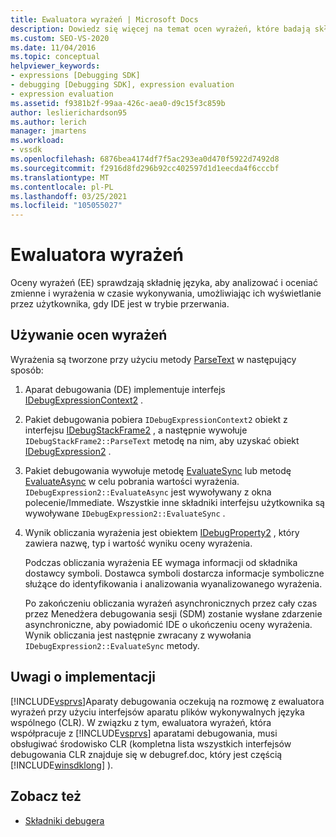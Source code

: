 ```yaml
---
title: Ewaluatora wyrażeń | Microsoft Docs
description: Dowiedz się więcej na temat ocen wyrażeń, które badają składnię języka, aby analizować i oceniać zmienne i wyrażenia w czasie wykonywania w trybie przerwania.
ms.custom: SEO-VS-2020
ms.date: 11/04/2016
ms.topic: conceptual
helpviewer_keywords:
- expressions [Debugging SDK]
- debugging [Debugging SDK], expression evaluation
- expression evaluation
ms.assetid: f9381b2f-99aa-426c-aea0-d9c15f3c859b
author: leslierichardson95
ms.author: lerich
manager: jmartens
ms.workload:
- vssdk
ms.openlocfilehash: 6876bea4174df7f5ac293ea0d470f5922d7492d8
ms.sourcegitcommit: f2916d8fd296b92cc402597d1d1eecda4f6cccbf
ms.translationtype: MT
ms.contentlocale: pl-PL
ms.lasthandoff: 03/25/2021
ms.locfileid: "105055027"
---
```

# <a name="expression-evaluator"></a>Ewaluatora wyrażeń
Oceny wyrażeń (EE) sprawdzają składnię języka, aby analizować i oceniać zmienne i wyrażenia w czasie wykonywania, umożliwiając ich wyświetlanie przez użytkownika, gdy IDE jest w trybie przerwania.

## <a name="use-expression-evaluators"></a>Używanie ocen wyrażeń
 Wyrażenia są tworzone przy użyciu metody [ParseText](../../extensibility/debugger/reference/idebugexpressioncontext2-parsetext.md) w następujący sposób:

1. Aparat debugowania (DE) implementuje interfejs [IDebugExpressionContext2](../../extensibility/debugger/reference/idebugexpressioncontext2.md) .

2. Pakiet debugowania pobiera `IDebugExpressionContext2` obiekt z interfejsu [IDebugStackFrame2](../../extensibility/debugger/reference/idebugstackframe2.md) , a następnie wywołuje `IDebugStackFrame2::ParseText` metodę na nim, aby uzyskać obiekt [IDebugExpression2](../../extensibility/debugger/reference/idebugexpression2.md) .

3. Pakiet debugowania wywołuje metodę [EvaluateSync](../../extensibility/debugger/reference/idebugexpression2-evaluatesync.md) lub metodę [EvaluateAsync](../../extensibility/debugger/reference/idebugexpression2-evaluateasync.md) w celu pobrania wartości wyrażenia. `IDebugExpression2::EvaluateAsync` jest wywoływany z okna polecenie/Immediate. Wszystkie inne składniki interfejsu użytkownika są wywoływane `IDebugExpression2::EvaluateSync` .

4. Wynik obliczania wyrażenia jest obiektem [IDebugProperty2](../../extensibility/debugger/reference/idebugproperty2.md) , który zawiera nazwę, typ i wartość wyniku oceny wyrażenia.

   Podczas obliczania wyrażenia EE wymaga informacji od składnika dostawcy symboli. Dostawca symboli dostarcza informacje symboliczne służące do identyfikowania i analizowania wyanalizowanego wyrażenia.

   Po zakończeniu obliczania wyrażeń asynchronicznych przez cały czas przez Menedżera debugowania sesji (SDM) zostanie wysłane zdarzenie asynchroniczne, aby powiadomić IDE o ukończeniu oceny wyrażenia. Wynik obliczania jest następnie zwracany z wywołania `IDebugExpression2::EvaluateSync` metody.

## <a name="implementation-notes"></a>Uwagi o implementacji
 [!INCLUDE[vsprvs](../../code-quality/includes/vsprvs_md.md)]Aparaty debugowania oczekują na rozmowę z ewaluatora wyrażeń przy użyciu interfejsów aparatu plików wykonywalnych języka wspólnego (CLR). W związku z tym, ewaluatora wyrażeń, która współpracuje z [!INCLUDE[vsprvs](../../code-quality/includes/vsprvs_md.md)] aparatami debugowania, musi obsługiwać środowisko CLR (kompletna lista wszystkich interfejsów debugowania CLR znajduje się w debugref.doc, który jest częścią [!INCLUDE[winsdklong](../../deployment/includes/winsdklong_md.md)] ).

## <a name="see-also"></a>Zobacz też
- [Składniki debugera](../../extensibility/debugger/debugger-components.md)
